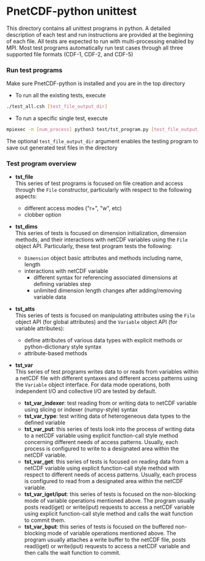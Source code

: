 # PnetCDF-python unittest
This directory contains all unittest programs in python. A detailed description of each test and run instructions are provided at the beginning of each file. All tests are expected to run with multi-processing enabled by MPI. Most test programs automatically run test cases through all three supported file formats (CDF-1, CDF-2, and CDF-5)

### Run test programs
Make sure PnetCDF-python is installed and you are in the top directory
* To run all the existing tests, execute 

```sh
./test_all.csh [test_file_output_dir]
```

* To run a specific single test, execute 

```sh
mpiexec -n [num_process] python3 test/tst_program.py [test_file_output_dir]
```

The optional `test_file_output_dir` argument enables the testing program to save out generated test files in the directory

### Test program overview
* **tst_file** \
 This series of test programs is focused on file creation and access through the `File` constructor, particularly with respect to the following aspects:
    * different access modes ("r+", "w", etc)
    * clobber option

* **tst_dims** \
 This series of tests is focused on dimension initialization, dimension methods, and their interactions with netCDF variables using the `File` object API. Particularly, these test program tests the following:
    * `Dimension` object basic attributes and methods including name, length
    * interactions with netCDF variable
        * different syntax for referencing associated dimensions at defining variables step
        * unlimited dimension length changes after adding/removing variable data

* **tst_atts** \
 This series of tests is focused on manipulating attributes using the `File` object API (for global attributes) and the `Variable` object API (for variable attributes):
    * define attributes of various data types with explicit methods or python-dictionary style syntax
    * attribute-based methods

* **tst_var**\
 This series of test programs writes data to or reads from variables within a netCDF file with different syntaxes and different access patterns using the `Variable` object interface. For data mode operations, both independent I/O and collective I/O are tested by default.
    * **tst_var_indexer**: test reading from or writing data to netCDF variable using slicing or indexer (numpy-style) syntax
    * **tst_var_type**: test writing data of heterogeneous data types to the defined variable 
    * **tst_var_put**: this series of tests look into the process of writing data to a netCDF variable using explicit function-call style method concerning different needs of access patterns. Usually, each process is configured to write to a designated area within the netCDF variable.
    * **tst_var_get**: this series of tests is focused on reading data from a netCDF variable using explicit function-call style method with respect to different needs of access patterns. Usually, each process is configured to read from a designated area within the netCDF variable.
    * **tst_var_iget/iput**: this series of tests is focused on the non-blocking mode of variable operations mentioned above. The program usually posts read(iget) or write(iput) requests to access a netCDF variable using explicit function-call style method and calls the wait function to commit them.
    * **tst_var_bput**: this series of tests is focused on the buffered non-blocking mode of variable operations mentioned above. The program usually attaches a write buffer to the netCDF file, posts read(iget) or write(iput) requests to access a netCDF variable and then calls the wait function to commit. 
